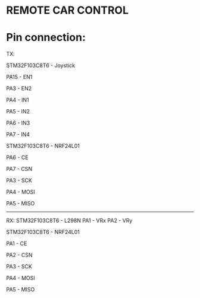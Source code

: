 # REMOTE CAR CONTROL
# Pin connection:

TX:

STM32F103C8T6 - Joystick

PA15 - EN1

PA3 - EN2

PA4 - IN1

PA5 - IN2

PA6 - IN3

PA7 - IN4

STM32F103C8T6 - NRF24L01

PA6 - CE

PA7 - CSN

PA3 - SCK

PA4 - MOSI

PA5 - MISO

--------------------

RX:
STM32F103C8T6 - L298N
PA1 - VRx
PA2 - VRy

STM32F103C8T6 - NRF24L01

PA1 - CE

PA2 - CSN

PA3 - SCK

PA4 - MOSI

PA5 - MISO
